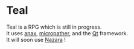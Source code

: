 # Teal
Teal is a RPG which is still in progress.  
It uses [anax](https://github.com/miguelmartin75/anax), [micropather](https://github.com/leethomason/MicroPather), and the [Qt](http://qt.io) framework.  
It will soon use [Nazara](https://github.com/DigitalPulseSoftware/NazaraEngine) !
